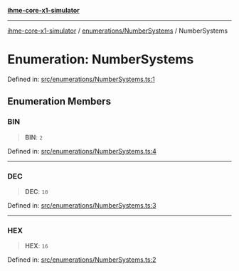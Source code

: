 [**ihme-core-x1-simulator**](../../../README.md)

***

[ihme-core-x1-simulator](../../../modules.md) / [enumerations/NumberSystems](../README.md) / NumberSystems

# Enumeration: NumberSystems

Defined in: [src/enumerations/NumberSystems.ts:1](https://github.com/ProgrammIt/CPU-Simulator/blob/96764be0553f95d688bfe5600c9ae9aea8701845/src/enumerations/NumberSystems.ts#L1)

## Enumeration Members

### BIN

> **BIN**: `2`

Defined in: [src/enumerations/NumberSystems.ts:4](https://github.com/ProgrammIt/CPU-Simulator/blob/96764be0553f95d688bfe5600c9ae9aea8701845/src/enumerations/NumberSystems.ts#L4)

***

### DEC

> **DEC**: `10`

Defined in: [src/enumerations/NumberSystems.ts:3](https://github.com/ProgrammIt/CPU-Simulator/blob/96764be0553f95d688bfe5600c9ae9aea8701845/src/enumerations/NumberSystems.ts#L3)

***

### HEX

> **HEX**: `16`

Defined in: [src/enumerations/NumberSystems.ts:2](https://github.com/ProgrammIt/CPU-Simulator/blob/96764be0553f95d688bfe5600c9ae9aea8701845/src/enumerations/NumberSystems.ts#L2)
